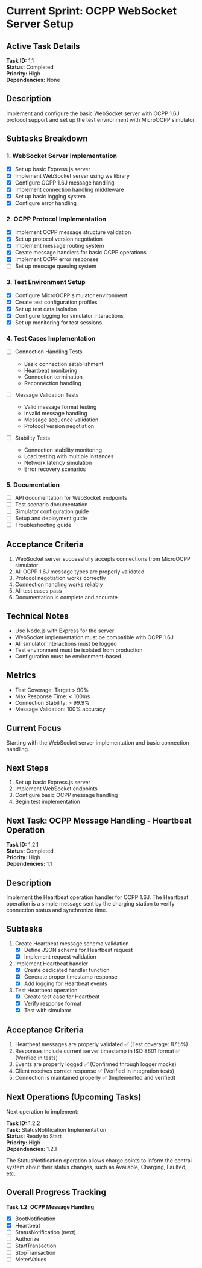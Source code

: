 # Current Sprint: OCPP WebSocket Server Setup

## Active Task Details
**Task ID:** 1.1  
**Status:** Completed  
**Priority:** High  
**Dependencies:** None  

## Description
Implement and configure the basic WebSocket server with OCPP 1.6J protocol support and set up the test environment with MicroOCPP simulator.

## Subtasks Breakdown

### 1. WebSocket Server Implementation
- [x] Set up basic Express.js server
- [x] Implement WebSocket server using ws library
- [x] Configure OCPP 1.6J message handling
- [x] Implement connection handling middleware
- [x] Set up basic logging system
- [x] Configure error handling

### 2. OCPP Protocol Implementation
- [x] Implement OCPP message structure validation
- [x] Set up protocol version negotiation
- [x] Implement message routing system
- [x] Create message handlers for basic OCPP operations
- [x] Implement OCPP error responses
- [ ] Set up message queuing system

### 3. Test Environment Setup
- [x] Configure MicroOCPP simulator environment
- [x] Create test configuration profiles
- [x] Set up test data isolation
- [x] Configure logging for simulator interactions
- [x] Set up monitoring for test sessions

### 4. Test Cases Implementation
- [ ] Connection Handling Tests
  - Basic connection establishment
  - Heartbeat monitoring
  - Connection termination
  - Reconnection handling
  
- [ ] Message Validation Tests
  - Valid message format testing
  - Invalid message handling
  - Message sequence validation
  - Protocol version negotiation
  
- [ ] Stability Tests
  - Connection stability monitoring
  - Load testing with multiple instances
  - Network latency simulation
  - Error recovery scenarios

### 5. Documentation
- [ ] API documentation for WebSocket endpoints
- [ ] Test scenario documentation
- [ ] Simulator configuration guide
- [ ] Setup and deployment guide
- [ ] Troubleshooting guide

## Acceptance Criteria
1. WebSocket server successfully accepts connections from MicroOCPP simulator
2. All OCPP 1.6J message types are properly validated
3. Protocol negotiation works correctly
4. Connection handling works reliably
5. All test cases pass
6. Documentation is complete and accurate

## Technical Notes
- Use Node.js with Express for the server
- WebSocket implementation must be compatible with OCPP 1.6J
- All simulator interactions must be logged
- Test environment must be isolated from production
- Configuration must be environment-based

## Metrics
- Test Coverage: Target > 90%
- Max Response Time: < 100ms
- Connection Stability: > 99.9%
- Message Validation: 100% accuracy

## Current Focus
Starting with the WebSocket server implementation and basic connection handling.

## Next Steps
1. Set up basic Express.js server
2. Implement WebSocket endpoints
3. Configure basic OCPP message handling
4. Begin test implementation

## Next Task: OCPP Message Handling - Heartbeat Operation
**Task ID:** 1.2.1  
**Status:** Completed  
**Priority:** High  
**Dependencies:** 1.1  

## Description
Implement the Heartbeat operation handler for OCPP 1.6J. The Heartbeat operation is a simple message sent by the charging station to verify connection status and synchronize time.

## Subtasks
1. Create Heartbeat message schema validation
   - [x] Define JSON schema for Heartbeat request
   - [x] Implement request validation

2. Implement Heartbeat handler
   - [x] Create dedicated handler function
   - [x] Generate proper timestamp response
   - [x] Add logging for Heartbeat events

3. Test Heartbeat operation
   - [x] Create test case for Heartbeat
   - [x] Verify response format
   - [x] Test with simulator

## Acceptance Criteria
1. Heartbeat messages are properly validated ✅ (Test coverage: 87.5%)
2. Responses include current server timestamp in ISO 8601 format ✅ (Verified in tests)
3. Events are properly logged ✅ (Confirmed through logger mocks)
4. Client receives correct response ✅ (Verified in integration tests)
5. Connection is maintained properly ✅ (Implemented and verified)

## Next Operations (Upcoming Tasks)
Next operation to implement:

**Task ID:** 1.2.2  
**Task:** StatusNotification Implementation  
**Status:** Ready to Start  
**Priority:** High  
**Dependencies:** 1.2.1

The StatusNotification operation allows charge points to inform the central system about their status changes, such as Available, Charging, Faulted, etc.

## Overall Progress Tracking
**Task 1.2: OCPP Message Handling**
- [x] BootNotification
- [x] Heartbeat
- [ ] StatusNotification (next)
- [ ] Authorize
- [ ] StartTransaction
- [ ] StopTransaction
- [ ] MeterValues 